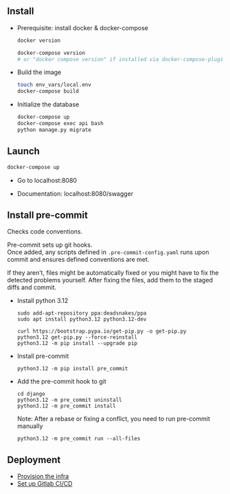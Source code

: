 ## Install

* Prerequisite: install docker & docker-compose

  ``` bash
  docker version
  ```
  ``` bash
  docker-compose version
  # or "docker compose version" if installed via docker-compose-plugin
  ```

* Build the image

  ``` bash
  touch env_vars/local.env
  docker-compose build
  ```

* Initialize the database

  ``` bash
  docker-compose up
  docker-compose exec api bash
  python manage.py migrate
  ```

## Launch

``` bash
docker-compose up
```

* Go to localhost:8080

* Documentation: localhost:8080/swagger

## Install pre-commit

Checks code conventions.

Pre-commit sets up git hooks.  
Once added, any scripts defined in `.pre-commit-config.yaml`
runs upon commit and ensures defined conventions are met.

If they aren’t, files might be automatically fixed
or you might have to fix the detected problems yourself.
After fixing the files, add them to the staged diffs and commit.

* Install python 3.12

  ```
  sudo add-apt-repository ppa:deadsnakes/ppa
  sudo apt install python3.12 python3.12-dev

  curl https://bootstrap.pypa.io/get-pip.py -o get-pip.py
  python3.12 get-pip.py --force-reinstall
  python3.12 -m pip install --upgrade pip
  ```

* Install pre-commit

  ```
  python3.12 -m pip install pre_commit
  ```

* Add the pre-commit hook to git

  ```
  cd django
  python3.12 -m pre_commit uninstall
  python3.12 -m pre_commit install
  ```

  Note: After a rebase or fixing a conflict, you need to run pre-commit manually

  ```
  python3.12 -m pre_commit run --all-files
  ```

## Deployment

- [Provision the infra](DEPLOY_0_PROVISION.md)
- [Set up Gitlab CI/CD](DEPLOY_1_GITLAB.md)
